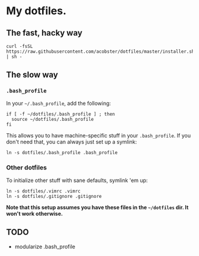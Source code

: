 # My dotfiles.

## The fast, hacky way

```
curl -fsSL https://raw.githubusercontent.com/acobster/dotfiles/master/installer.sh | sh -
```

## The slow way

### `.bash_profile`

In your `~/.bash_profile`, add the following:

```
if [ -f ~/dotfiles/.bash_profile ] ; then
  source ~/dotfiles/.bash_profile
fi
```

This allows you to have machine-specific stuff in your `.bash_profile`. If you don't need that, you can always just set up a symlink:

```
ln -s dotfiles/.bash_profile .bash_profile
```

### Other dotfiles

To initialize other stuff with sane defaults, symlink 'em up:

```
ln -s dotfiles/.vimrc .vimrc
ln -s dotfiles/.gitignore .gitignore
```

**Note that this setup assumes you have these files in the `~/dotfiles` dir. It won't work otherwise.**

## TODO

* modularize .bash_profile

